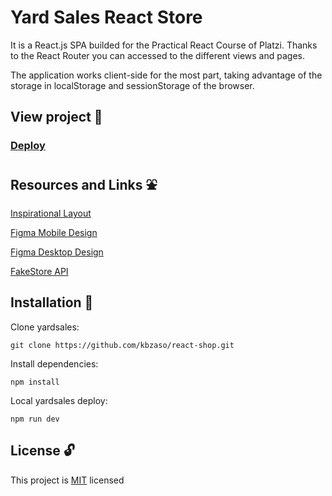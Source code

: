 # Yard Sales React Store

It is a React.js SPA builded for the Practical React Course of Platzi.
Thanks to the React Router you can accessed to the different views and pages.

The application works client-side for the most part, taking advantage of the storage in localStorage and sessionStorage of the browser.

## View project :rocket:

### [Deploy](https://kbzaso.github.io/react-shop/)

## Resources and Links :fountain:

[Inspirational Layout](https://github.com/platzi/curso-frontend-developer-practico)

[Figma Mobile Design](https://www.figma.com/proto/bcEVujIzJj5PNIWwF9pP2w/Platzi_YardSale?node-id=0%3A719&amp%3Bscaling=scale-down&amp%3Bpage-id=0%3A1&amp%3Bstarting-point-node-id=0%3A719)

[Figma Desktop Design](https://www.figma.com/proto/bcEVujIzJj5PNIWwF9pP2w/Platzi_YardSale?node-id=5%3A2808[%E2%80%A6]ing=scale-down&page-id=0%3A998&starting-point-node-id=5%3A2808)

[FakeStore API](https://fakestoreapi.com/)

## Installation :electric_plug:

Clone yardsales:

```
git clone https://github.com/kbzaso/react-shop.git
```

Install dependencies:

```
npm install
```

Local yardsales deploy:

```
npm run dev
```

## License :unlock:

This project is [MIT](https://choosealicense.com/licenses/mit/) licensed
